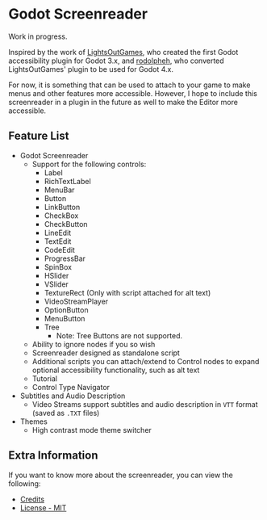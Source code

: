 # Godot Screenreader

Work in progress.

Inspired by the work of [LightsOutGames](https://github.com/lightsoutgames/godot-accessibility), who created the first Godot accessibility plugin for Godot 3.x, and [rodolpheh](https://github.com/rodolpheh/godot-accessibility), who converted LightsOutGames' plugin to be used for Godot 4.x.

For now, it is something that can be used to attach to your game to make menus and other features more accessible. However, I hope to include this screenreader in a plugin in the future as well to make the Editor more accessible.

## Feature List

- Godot Screenreader
    - Support for the following controls:
        - Label
        - RichTextLabel
        - MenuBar
        - Button
        - LinkButton
        - CheckBox
        - CheckButton
        - LineEdit
        - TextEdit
        - CodeEdit
        - ProgressBar
        - SpinBox
        - HSlider
        - VSlider
        - TextureRect (Only with script attached for alt text)
        - VideoStreamPlayer
        - OptionButton
        - MenuButton
        - Tree
            - Note: Tree Buttons are not supported.
    - Ability to ignore nodes if you so wish
    - Screenreader designed as standalone script
    - Additional scripts you can attach/extend to Control nodes to expand optional accessibility functionality, such as alt text
    - Tutorial
    - Control Type Navigator
- Subtitles and Audio Description
    - Video Streams support subtitles and audio description in ``VTT`` format (saved as ``.TXT`` files) 
- Themes
    - High contrast mode theme switcher

## Extra Information

If you want to know more about the screenreader, you can view the following:
- [Credits](CREDITS.md)
- [License - MIT](LICENSE)
